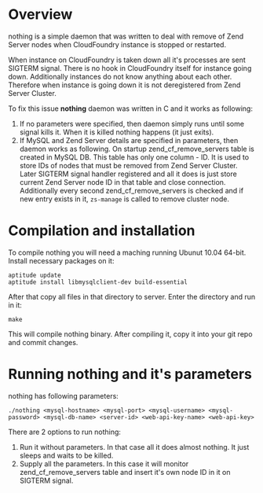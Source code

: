 # Overview #

nothing is a simple daemon that was written to deal with remove of Zend Server
nodes when CloudFoundry instance is stopped or restarted.

When instance on CloudFoundry is taken down all it's processes are sent
SIGTERM signal. There is no hook in CloudFoundry itself for instance going
down. Additionally instances do not know anything about each other. Therefore
when instance is going down it is not deregistered from Zend Server Cluster.

To fix this issue __nothing__ daemon was written in C and it works as following:

1. If no parameters were specified, then daemon simply runs until some signal
   kills it. When it is killed nothing happens (it just exits).
2. If MySQL and Zend Server details are specified in parameters, then daemon
   works as following. On startup zend\_cf\_remove\_servers table is created in
   MySQL DB. This table has only one column - ID. It is used to store IDs of
   nodes that must be removed from Zend Server Cluster. Later SIGTERM signal
   handler registered and all it does is just store current Zend Server node ID
   in that table and close connection. Additionally every second
   zend\_cf\_remove\_servers is checked and if new entry exists in it,
   ```zs-manage``` is called to remove cluster node.

# Compilation and installation #

To compile nothing you will need a maching running Ubunut 10.04 64-bit. Install
necessary packages on it:

```
aptitude update
aptitude install libmysqlclient-dev build-essential
```

After that copy all files in that directory to server. Enter the directory and
run in it:

```
make
```

This will compile nothing binary. After compiling it, copy it into your git repo
and commit changes.

# Running nothing and it's parameters #

nothing has following parameters:

```
./nothing <mysql-hostname> <mysql-port> <mysql-username> <mysql-password> <mysql-db-name> <server-id> <web-api-key-name> <web-api-key>
```

There are 2 options to run nothing:

1. Run it without parameters. In that case all it does almost nothing. It just
   sleeps and waits to be killed.
2. Supply all the parameters. In this case it will monitor
   zend\_cf\_remove\_servers table and insert it's own node ID in it on SIGTERM
   signal.
